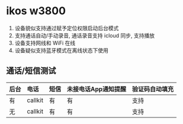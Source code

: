 # ikos w3800

1. 设备貌似支持通过赋予定位权限启动后台模式
2. 支持通话自动/手动录音, 通话录音支持 icloud 同步, 支持播放
3. 设备支持网线和 WiFi 在线
4. 设备疑似支持蓝牙模式在离线状态下使用

## 通话/短信测试

| 后台 | 电话    | 短信 | 未接电话App通知提醒 | 验证码自动填充 |
| :--- | :------ | :--- | ------------------- | -------------- |
| 有   | callkit | 有   | 有                  | 支持           |
| 无   | callkit | 有   | 有                  | 支持           |
